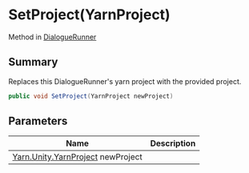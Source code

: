 # SetProject(YarnProject)

Method in [DialogueRunner](./)

## Summary

Replaces this DialogueRunner's yarn project with the provided project.

```csharp
public void SetProject(YarnProject newProject)
```

## Parameters

| Name                                                            | Description |
| --------------------------------------------------------------- | ----------- |
| [Yarn.Unity.YarnProject](../yarn.unity.yarnproject/) newProject |             |
